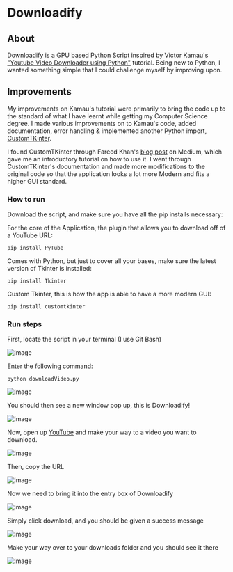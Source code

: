 # Downloadify

## About

Downloadify is a GPU based Python Script inspired by Victor Kamau's ["Youtube Video Downloader using Python"](https://www.section.io/engineering-education/youtube-video-downloader-using-python/) tutorial.
Being new to Python, I wanted something simple that I could challenge myself by improving upon.

## Improvements

My improvements on Kamau's tutorial were primarily to bring the code up to the standard of what I have learnt while getting my Computer Science degree.
I made various improvements on to Kamau's code, added documentation, error handling & implemented another Python import, [CustomTKinter](https://customtkinter.tomschimansky.com/).

I found CustomTKinter through Fareed Khan's [blog post](https://medium.com/@fareedkhandev/modern-gui-using-tkinter-12da0b983e22) on Medium, which gave me an introductory tutorial on how to use it.
I went through CustomTKinter's documentation and made more modifications to the original code so that the application looks a lot more Modern and fits a higher GUI standard.

### How to run

Download the script, and make sure you have all the pip installs necessary:

For the core of the Application, the plugin that allows you to download off of a YouTube URL:

```
pip install PyTube
```
Comes with Python, but just to cover all your bases, make sure the latest version of Tkinter is installed:
```
pip install Tkinter
```
Custom Tkinter, this is how the app is able to have a more modern GUI:
```
pip install customtkinter
```

### Run steps


First, locate the script in your terminal (I use Git Bash)

![image](https://github.com/carsonSgit/Downloadify/assets/92652800/f435d6ad-90fa-4d40-a0f3-61e33d8f4c48)

Enter the following command:
```
python downloadVideo.py
```

![image](https://github.com/carsonSgit/Downloadify/assets/92652800/52cfea3d-4ff9-4364-8262-ee50851f9f2c)

You should then see a new window pop up, this is Downloadify!

![image](https://github.com/carsonSgit/Downloadify/assets/92652800/73e11457-3e8f-4c78-92c6-2ec24a447248)

Now, open up [YouTube](https://youtube.com) and make your way to a video you want to download.

![image](https://github.com/carsonSgit/Downloadify/assets/92652800/76bec8b1-00f1-4769-b821-b92d43055793)

Then, copy the URL

![image](https://github.com/carsonSgit/Downloadify/assets/92652800/8e53e75d-ac80-4cb8-94dd-6aa5879590e6)

Now we need to bring it into the entry box of Downloadify

![image](https://github.com/carsonSgit/Downloadify/assets/92652800/2b46c548-2640-4065-aae2-ccb8d21989b3)

Simply click download, and you should be given a success message

![image](https://github.com/carsonSgit/Downloadify/assets/92652800/45d8b7b8-049d-4095-84d5-4e08464f05c1)

Make your way over to your downloads folder and you should see it there

![image](https://github.com/carsonSgit/Downloadify/assets/92652800/f60d4cc3-5208-43ae-a11b-271853347636)






